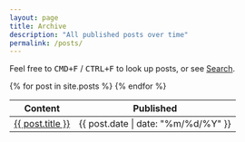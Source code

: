 ```yaml
---
layout: page
title: Archive
description: "All published posts over time"
permalink: /posts/
---
```


Feel free to <kbd>CMD+F</kbd> / <kbd>CTRL+F</kbd> to look up posts, or see [Search](/search).

<table>
  <thead>
    <tr>
      <th>Content</th>
      <th>Published</th>
    </tr>
  </thead>
  <tbody>
    {% for post in site.posts %}
    <tr>
      <td>
        <a href="{{ post.url | prepend: site.url }}">{{ post.title }}</a>
      </td>
      <td>
        <time datetime="{{ post.date | date_to_xmlschema }}">{{ post.date | date: "%m/%d/%Y" }}</time>
      </td>
    </tr>
    {% endfor %}
  </tbody>
</table>
